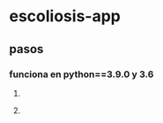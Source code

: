 # escoliosis-app
## pasos
### funciona en python==3.9.0 y 3.6 

1. ```docker build -t scoliosisapp .
2. ```sudo docker run -d -it --name scoliosisApp --restart unless-stopped --publish 7000:4000 scoliosisapp


